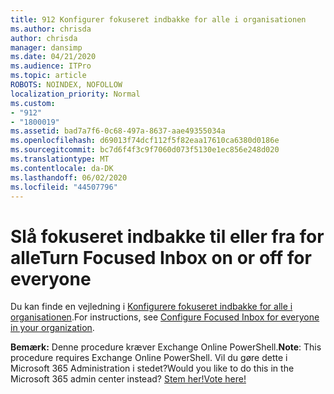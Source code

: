 ```yaml
---
title: 912 Konfigurer fokuseret indbakke for alle i organisationen
ms.author: chrisda
author: chrisda
manager: dansimp
ms.date: 04/21/2020
ms.audience: ITPro
ms.topic: article
ROBOTS: NOINDEX, NOFOLLOW
localization_priority: Normal
ms.custom:
- "912"
- "1800019"
ms.assetid: bad7a7f6-0c68-497a-8637-aae49355034a
ms.openlocfilehash: d69013f74dcf112f5f82eaa17610ca6380d0186e
ms.sourcegitcommit: bc7d6f4f3c9f7060d073f5130e1ec856e248d020
ms.translationtype: MT
ms.contentlocale: da-DK
ms.lasthandoff: 06/02/2020
ms.locfileid: "44507796"
---
```

# <a name="turn-focused-inbox-on-or-off-for-everyone"></a><span data-ttu-id="f2a7b-102">Slå fokuseret indbakke til eller fra for alle</span><span class="sxs-lookup"><span data-stu-id="f2a7b-102">Turn Focused Inbox on or off for everyone</span></span>

<span data-ttu-id="f2a7b-103">Du kan finde en vejledning i [Konfigurere fokuseret indbakke for alle i organisationen](https://docs.microsoft.com/microsoft-365/admin/setup/configure-focused-inbox).</span><span class="sxs-lookup"><span data-stu-id="f2a7b-103">For instructions, see [Configure Focused Inbox for everyone in your organization](https://docs.microsoft.com/microsoft-365/admin/setup/configure-focused-inbox).</span></span>

<span data-ttu-id="f2a7b-104">**Bemærk:** Denne procedure kræver Exchange Online PowerShell.</span><span class="sxs-lookup"><span data-stu-id="f2a7b-104">**Note**: This procedure requires Exchange Online PowerShell.</span></span> <span data-ttu-id="f2a7b-105">Vil du gøre dette i Microsoft 365 Administration i stedet?</span><span class="sxs-lookup"><span data-stu-id="f2a7b-105">Would you like to do this in the Microsoft 365 admin center instead?</span></span> [<span data-ttu-id="f2a7b-106">Stem her!</span><span class="sxs-lookup"><span data-stu-id="f2a7b-106">Vote here!</span></span>](https://go.microsoft.com/fwlink/p/?linkid=862489)
